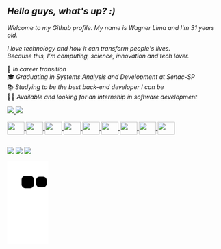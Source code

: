 ## *Hello guys, what's up? :)*


*Welcome to my Github profile. My name is Wagner Lima and I'm 31 years old.*

*I love technology and how it can transform people's lives.*<br />
*Because this, I'm computing, science, innovation and tech lover.*<br />


🚀 *In career transition*<br />
🎓 *Graduating in Systems Analysis and Development at Senac-SP*<br />
📚 *Studying to be the best back-end developer I can be*<br />
🙋🏻 *Available and looking for an internship in software development*<br />

<div >
  <a href="https://github.com/WagnerSousaLima">
  <img height="150em" src="https://github-readme-stats.vercel.app/api?username=WagnerSousaLima&show_icons=true&theme=dark&include_all_commits=true&count_private=true"/>
  <img height="150em" src="https://github-readme-stats.vercel.app/api/top-langs/?username=WagnerSousaLima&layout=compact&langs_count=7&theme=dark"/>
</div>
<div style="display: inline_block"><br>
  
<img align="center" height="30" width="40"  src="https://cdn.jsdelivr.net/gh/devicons/devicon/icons/html5/html5-original.svg" />
<img align="center" height="30" width="40"  src="https://cdn.jsdelivr.net/gh/devicons/devicon/icons/css3/css3-original.svg" />
<img align="center" height="30" width="40"  src="https://cdn.jsdelivr.net/gh/devicons/devicon/icons/javascript/javascript-original.svg" />
<img  align="center" height="30" width="40" src="https://cdn.jsdelivr.net/gh/devicons/devicon/icons/react/react-original.svg" />
<img align="center" height="30" width="40"  src="https://cdn.jsdelivr.net/gh/devicons/devicon/icons/nodejs/nodejs-original.svg" /> 
<img align="center"  height="30" width="40" src="https://cdn.jsdelivr.net/gh/devicons/devicon/icons/java/java-original.svg" />
<img align="center"  height="30" width="40" src="https://cdn.jsdelivr.net/gh/devicons/devicon/icons/spring/spring-original.svg" />         
<img align="center" height="30" width="40"  src="https://cdn.jsdelivr.net/gh/devicons/devicon/icons/csharp/csharp-original.svg" />
<img align="center" height="30" width="40"  src="https://cdn.jsdelivr.net/gh/devicons/devicon/icons/angularjs/angularjs-original.svg" />


 </div> 
            
          
 
  ##
 
<div> 
  <a href = "mailto:wagner.sousalima@gmail.com"><img src="https://img.shields.io/badge/-Gmail-%23333?style=for-the-badge&logo=gmail&logoColor=white" target="_blank"></a>
  <a href="https://www.linkedin.com/in/wagnersl7" target="_blank"><img src="https://img.shields.io/badge/-LinkedIn-%230077B5?style=for-the-badge&logo=linkedin&logoColor=white" target="_blank"></a> 
    <a href="https://instagram.com/wagnersl7" target="_blank"><img src="https://img.shields.io/badge/-Instagram-%23E4405F?style=for-the-badge&logo=instagram&logoColor=white" target="_blank"></a>
  
   ![Snake animation](https://github.com/WagnerSousaLima/WagnerSousaLima/blob/output/github-contribution-grid-snake.svg)
  
  </div>
  
          
          
